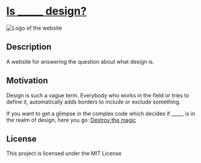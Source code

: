 # [Is \_\_\_\_\_ design?](https://isblankdesign.florianporada.com 'Is _____ design? Website')

![Logo of the website](https://github.com/florianporada/isblankdesign/raw/main/assets/android-chrome-512x512.png 'Logo of the website')

## Description

A website for answering the question about what design is.

## Motivation

Design is such a vague term. Everybody who works in the field or tries to define it, automatically adds borders to include or exclude something.

If you want to get a glimpse in the complex code which decides if \_\_\_\_\_ is in the realm of design, here you go: [Destroy the magic](https://github.com/florianporada/isblankdesign/blob/ab8a2dd738ca64ab5876083b477b3209e3dd597e/src/app.js#L3 'Destroy the magic')

## License

This project is licensed under the MIT License
